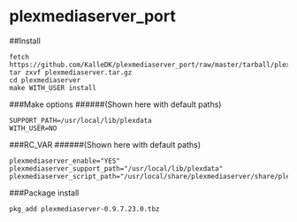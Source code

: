 plexmediaserver_port
====================

##Install

```no-highlight
fetch https://github.com/KalleDK/plexmediaserver_port/raw/master/tarball/plexmediaserver.tar.gz
tar zxvf plexmediaserver.tar.gz
cd plexmediaserver
make WITH_USER install
```

###Make options
######(Shown here with default paths)

```no-highlight
SUPPORT_PATH=/usr/local/lib/plexdata
WITH_USER=NO
```

###RC_VAR
######(Shown here with default paths)

```no-highlight
plexmediaserver_enable="YES"
plexmediaserver_support_path="/usr/local/lib/plexdata"
plexmediaserver_script_path="/usr/local/share/plexmediaserver/share/plexmediaserver"
```

###Package install

```no-highlight
pkg_add plexmediaserver-0.9.7.23.0.tbz
```
